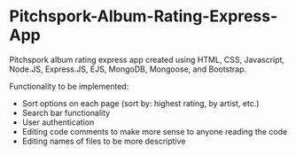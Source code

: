 # Pitchspork-Album-Rating-Express-App
Pitchspork album rating express app created using HTML, CSS, Javascript, Node.JS, Express.JS, EJS, MongoDB, Mongoose, and Bootstrap.

Functionality to be implemented:

- Sort options on each page (sort by: highest rating, by artist, etc.)
- Search bar functionality
- User authentication
- Editing code comments to make more sense to anyone reading the code
- Editing names of files to be more descriptive
